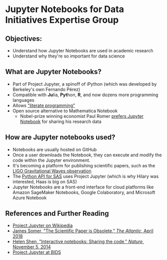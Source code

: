 # Jupyter Notebooks for Data Initiatives Expertise Group

## Objectives: 
* Understand how Jupyter Notebooks are used in academic research
* Understand why they're so important for data science

## What are Jupyter Notebooks? 
* Part of Project Jupyter, a spinoff of iPython (which was developed by Berkeley's own Fernando Pérez)
* Compatible with **Ju**lia, **Pyt**hon, **R**, and now dozens more programming languages
* Allows ["literate programming"](https://unidata.github.io/online-python-training/introduction.html)
* Open source alternative to Mathematica Notebook
  * Nobel-prize winning economist Paul Romer [prefers Jupyter Notebook](https://paulromer.net/jupyter-mathematica-and-the-future-of-the-research-paper/) for sharing his research data


## How are Jupyter notebooks used?
* Notebooks are usually hosted on GitHub
* Once a user downloads the Notebook, they can execute and modify the code within the Jupyter environment.
* It's becoming a platform for publishing scientific papers, such as the [LIGO Gravitational Waves observation](https://www.gw-openscience.org/tutorials/)
* The [Python API for SAS](https://sassoftware.github.io/saspy/overview.html) uses Project Jupyter (which is why Hilary was interested, Haas is big on SAS)
* Jupyter Notebooks are a front-end interface for cloud platforms like Amazon SageMaker Notebooks, Google Colaboratory, and Microsoft Azure Notebook

## References and Further Reading
* [Project Jupyter on Wikipedia](https://en.wikipedia.org/wiki/Project_Jupyter)
* [James Somer, "The Scientific Paper is Obsolete," *The Atlantic,* April 2018](https://www.theatlantic.com/science/archive/2018/04/the-scientific-paper-is-obsolete/556676/)
* [Helen Shen, "Interactive notebooks: Sharing the code," *Nature,* November 5, 2014](https://www.nature.com/news/interactive-notebooks-sharing-the-code-1.16261)
* [Project Jupyter at BIDS](https://bids.berkeley.edu/research/project-jupyter)
